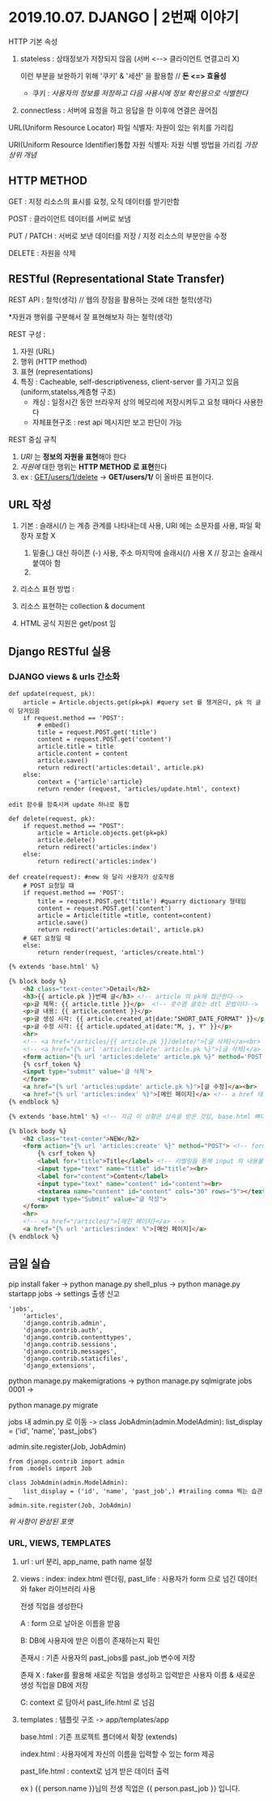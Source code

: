 # 2019.10.07. DJANGO | 2번째 이야기

HTTP 기본 속성

1. stateless : 상태정보가 저장되지 않음 (서버 <--> 클라이언트 연결고리 X)

   이런 부분을 보완하기 위해 '쿠키' & '세션' 을 활용함 // **돈 <=> 효율성**

   - 쿠키 : *사용자의 정보를 저장하고 다음 사용시에 정보 확인용으로 식별한다*

2. connectless : 서버에 요청을 하고 응답을 한 이후에 연결은 끊어짐

 

URL(Uniform Resource Locator) 파일 식별자: 자원이 있는 위치를 가리킴

URI(Uniform Resource Identifier)통합 자원 식별자: 자원 식별 방법을 가리킴 *가장 상위 개념*

## HTTP METHOD

GET : 지정 리소스의 표시를 요청, 오직 데이터를 받기만함

POST : 클라이언트 데이터를 서버로 보냄

PUT / PATCH : 서버로 보낸 데이터를 저장 / 지정 리소스의 부분만을 수정

DELETE : 자원을 삭제



## RESTful (Representational State Transfer)

REST API : 철학(생각) // 웹의 장점을 활용하는 것에 대한 철학(생각)

 *자원과 행위를 구분해서 잘 표현해보자 하는 철학(생각)

REST 구성 :

1. 자원 (URL)
2. 행위 (HTTP method)
3. 표현 (representations)
4. 특징 : Cacheable, self-descriptiveness, client-server 를 가지고 있음 (uniform,statelss,계층형 구조)
   - 캐싱 : 일정시간 동안 브라우저 상의 메모리에 저장시켜두고 요청 때마다 사용한다
   - 자체표현구조 : rest api 메시지만 보고 판단이 가능

REST 중심 규칙

1. *URI* 는 **정보의 자원을 표현**해야 한다
2. *자원에* 대한 행위는 **HTTP METHOD 로 표현**한다
3. ex : <u>GET/users/1/delete</u> -> **GET/users/1/** 이 올바른 표현이다.



## URL 작성

1. 기본 : 슬래시(/) 는 계층 관계를 나타내는데 사용, URI 에는 소문자를 사용, 파일 확장자 포함 X
   1. 밑줄(_) 대신 하이픈 (-) 사용, 주소 마지막에 슬래시(/) 사용 X // 장고는 슬래시 붙여아 함
   2. 

2. 리소스 표현 방법 :
3. 리소스 표현하는 collection & document
4. HTML 공식 지원은 get/post 임



## Django RESTful 실용

### DJANGO views & urls 간소화

```django
def update(request, pk):
    article = Article.objects.get(pk=pk) #query set 를 챙겨온다, pk 의 글이 담겨있음
    if request.method == 'POST':
        # embed()
        title = request.POST.get('title')
        content = request.POST.get('content')
        article.title = title
        article.content = content
        article.save()
        return redirect('articles:detail', article.pk)
    else:
        context = {'article':article}
        return render (request, 'articles/update.html', context)

edit 함수를 함축시켜 update 하나로 통합

def delete(request, pk):
    if request.method == "POST":
        article = Article.objects.get(pk=pk)
        article.delete()
        return redirect('articles:index')
    else:
        return redirect('articles:index')

def create(request): #new 와 달리 사용자가 상호작용
    # POST 요청일 떄
    if request.method == 'POST':
        title = request.POST.get('title') #quarry dictionary 형태임
        content = request.POST.get('content')
        article = Article(title =title, content=content)
        article.save()
        return redirect('articles:detail', article.pk)
    # GET 요청일 때
    else:
        return render(request, 'articles/create.html')
```

```html
{% extends 'base.html' %}

{% block body %}
    <h2 class="text-center">Detail</h2>
    <h3>{{ article.pk }}번쨰 글</h3> <!-- article 의 pk에 접근한다-->
    <p>글 제목: {{ article.title }}</p>  <!-- 콧수염 괄호는 dtl 문법이다-->
    <p>글 내용: {{ article.content }}</p>
    <p>글 생성 시각: {{ article.created_at|date:"SHORT_DATE_FORMAT" }}</p> <!-- | 표기 뒤에는 다 붙여써야함!!!!!!!!!!!!!!!-->
    <p>글 수정 시각: {{ article.updated_at|date:"M, j, Y" }}</p>
    <hr>
    <!-- <a href="/articles/{{ article.pk }}/delete/">[글 삭제]</a><br> -->
    <!-- <a href="{% url 'articles:delete' article.pk %}">[글 삭제]</a> -->
    <form action="{% url 'articles:delete' article.pk %}" method='POST'>
    {% csrf_token %}
    <input type="submit" value='글 삭제'>
    </form>
    <a href="{% url 'articles:update' article.pk %}">[글 수정]</a><br>
    <a href="{% url 'articles:index' %}">[메인 페이지]</a> <!-- a href 태그를 통해 [메인 페이지] 를 클릭했을 떄 보내는 위치-->
{% endblock %}

{% extends 'base.html' %} <!-- 지금 이 상황은 상속을 받은 것임, base.html 뼈대를 가져온 것-->

{% block body %}
    <h2 class="text-center">NEW</h2>
    <form action="{% url 'articles:create' %}" method="POST"> <!-- form 액션을 통해 사용자들과 소통할 수 있음-->
        {% csrf_token %}
        <label for="title">Title</label> <!-- 라벨링을 통해 input 의 내용물을 확인하자~-->
        <input type="text" name="title" id="title"><br>
        <label for="content">Content</label>
        <input type="text" name="content" id="content"><br>
        <textarea name="content" id="content" cols="30" rows="5"></textarea>
        <input type="Submit" value="글 작성">
    </form>
    <hr>
    <!-- <a href="/articles/">[메인 페이지]</a> -->
    <a href="{% url 'articles:index' %">[메인 페이지]</a>
{% endblock %}
```



## 금일 실습

pip install faker -> python manage.py shell_plus -> python manage.py startapp jobs -> settings 출생 신고

```django
'jobs',
    'articles',
    'django.contrib.admin',
    'django.contrib.auth',
    'django.contrib.contenttypes',
    'django.contrib.sessions',
    'django.contrib.messages',
    'django.contrib.staticfiles',
    'django_extensions',
```

python manage.py makemigrations -> python manage.py sqlmigrate jobs 0001 -> 

python manage.py migrate



jobs 내 admin.py 로 이동 -> class JobAdmin(admin.ModelAdmin): list_display = ('id', 'name', 'past_jobs')

admin.site.register(Job, JobAdmin)

```django
from django.contrib import admin
from .models import Job

class JobAdmin(admin.ModelAdmin): 
    list_display = ('id', 'name', 'past_job',) #trailing comma 찍는 습관~
admin.site.register(Job, JobAdmin)
```

*위 사항이 완성된 포맷*

### URL, VIEWS, TEMPLATES

1. url : url 분리, app_name, path name 설정

2. views : index: index.html 렌더링, past_life : 사용자가 form 으로 넘긴 데이터와 faker 라이브러리 사용

   전생 직업을 생성한다

   A : form 으로 날아온 이름을 받음

   B: DB에 사용자에 받은 이름이 존재하는지 확인

   존재시 : 기존 사용자의 past_jobs를 past_job 변수에 저장

   존재 X : faker를 활용해 새로운 직업을 생성하고 입력받은 사용자 이름 & 새로운 생성 직업을 DB에 저장

   C: context 로 담아서 past_life.html 로 넘김

3. templates : 템플릿 구조 -> app/templates/app

   base.html : 기존 프로젝트 폴더에서 확장 (extends)

   index.html : 사용자에게 자신의 이름을 입력할 수 있는 form 제공 

   past_life.html : context로 넘겨 받은 데이터 출력

   ex ) {{ person.name }}님의 전생 직업은 {{ person.past_job }} 입니다.
